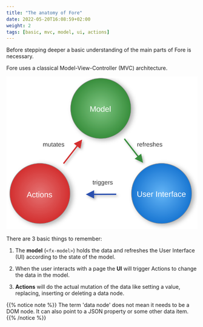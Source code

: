 ```yaml
---
title: "The anatomy of Fore"
date: 2022-05-20T16:08:59+02:00
weight: 2
tags: [basic, mvc, model, ui, actions]
---
```


Before stepping deeper a basic understanding of the main parts of Fore is necessary.

Fore uses a classical Model-View-Controller (MVC) architecture.

![MVC](/images/mvc.svg)

There are 3 basic things to remember:
1. The **model** (`<fx-model>`) holds the data and refreshes the User Interface (UI) according
to the state of the model.

1. When the user interacts with a page the **UI** will trigger Actions to change
the data in the model. 

1. **Actions** will do the actual mutation of the data like setting a value, replacing, inserting or
deleting a data node.

{{% notice note %}}
The term 'data node' does not mean it needs to be a DOM node. It can also point 
to a JSON property or some other data item.
{{% /notice %}}

